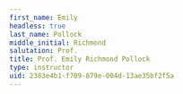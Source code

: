 ```yaml
---
first_name: Emily
headless: true
last_name: Pollock
middle_initial: Richmond
salutation: Prof.
title: Prof. Emily Richmond Pollock
type: instructor
uid: 2383e4b1-f709-879e-004d-13ae35bf2f5a
---
```

